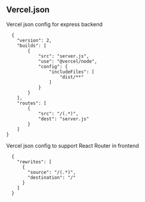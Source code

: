 ## Vercel.json
Vercel json config for express backend 
```
  {
    "version": 2,
    "builds": [
        {
            "src": "server.js",
            "use": "@vercel/node",
            "config": {
                "includeFiles": [
                    "dist/**"
                ]
            }
        }
    ],
    "routes": [
        {
            "src": "/(.*)",
            "dest": "server.js"
        }
    ]
}
```

Vercel json config to support React Router in frontend

```
  {
    "rewrites": [
      {
        "source": "/(.*)",
        "destination": "/"
      }
    ]
  }
```